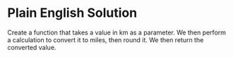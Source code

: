 # Plain English Solution

Create a function that takes a value in km as a parameter. We then perform a calculation to convert it to miles, then round it. We then return the converted value.